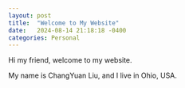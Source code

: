 ```yaml
---
layout: post
title:  "Welcome to My Website"
date:   2024-08-14 21:18:18 -0400
categories: Personal
---
```

Hi my friend, welcome to my website.

My name is ChangYuan Liu, and I live in Ohio, USA.




